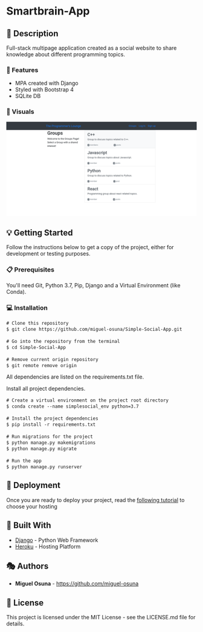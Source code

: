 # Smartbrain-App

## :book: Description

Full-stack multipage application created as a social website to share knowledge about different programming topics.

### :dart: Features

- MPA created with Django
- Styled with Bootstrap 4
- SQLite DB

### :high_brightness: Visuals

![](staticfiles/img/simplesocial_example.png)

## :bulb: Getting Started

Follow the instructions below to get a copy of the project, either for development or testing purposes.

### :clipboard: Prerequisites

You'll need Git, Python 3.7, Pip, Django and a Virtual Environment (like Conda).

### :computer: Installation

```
# Clone this repository
$ git clone https://github.com/miguel-osuna/Simple-Social-App.git

# Go into the repository from the terminal
$ cd Simple-Social-App

# Remove current origin repository
$ git remote remove origin
```


All dependencies are listed on the requirements.txt file. 

Install all project dependencies. 

```
# Create a virtual environment on the project root directory
$ conda create --name simplesocial_env python=3.7

# Install the project dependencies
$ pip install -r requirements.txt

# Run migrations for the project
$ python manage.py makemigrations
$ python manage.py migrate

# Run the app
$ python manage.py runserver
```

## :rocket: Deployment

Once you are ready to deploy your project, read the [following tutorial](https://djangostars.com/blog/top-django-compatible-hosting-services/) to choose your hosting

## :wrench: Built With

- [Django](https://www.djangoproject.com/) - Python Web Framework 
- [Heroku](https://heroku.com/) - Hosting Platform

## :performing_arts: Authors

- **Miguel Osuna** - https://github.com/miguel-osuna

## :ledger: License

This project is licensed under the MIT License - see the LICENSE.md file for details.
